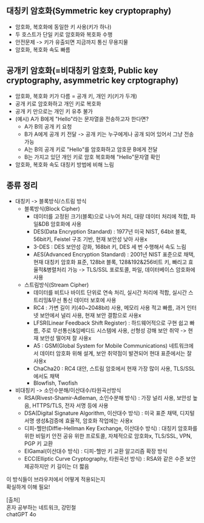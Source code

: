 ## 대칭키 암호화(Symmetric key cryptopraphy)
- 암호화, 복호화에 동일한 키 사용(키가 하나)
- 두 호스트가 단일 키로 암호화와 복호화 수행
- 안전문제 -> 키가 유출되면 지금까지 통신 무용지물
- 암호화, 복호화 속도 빠름

## 공개키 암호화(=비대칭키 암호화, Public key cryptography, asymmetric key crptography)
- 암호화, 복호화 키가 다름 = 공개 키, 개인 키(키가 두개)
- 공개 키로 암호화하고 개인 키로 복호화
- 공개 키 만으로는 개인 키 유추 불가
- (예시) A가 B에게 "Hello"라는 문자열을 전송하고자 한다면?
  - A가 B의 공개 키 요청
  - B가 A에게 공개 키 전달 -> 공개 키는 누구에게나 공개 되어 있어서 그냥 전송 가능
  - A는 B의 공개 키로 "Hello"를 암호화하고 암호문 B에게 전달
  - B는 가지고 있던 개인 키로 암호 복호화해 "Hello"문자열 확인
- 암호화, 복호화 속도 대칭키 방법에 비해 느림
      
## 종류 정리
- 대칭키 -> 블록방식/스트림 방식
    - 블록방식(Block Cipher)
        - 데이터를 고정된 크기(블록)으로 나누어 처리, 대량 데이터 처리에 적합, 파일&DB 암호화에 사용
        - DES(Data Encryption Standard) : 1977년 미국 NIST, 64bit 블록, 56bit키, Feistel 구조 기반, 현재 보안성 낮아 사용x
        - 3-DES : DES 보안성 강화, 168bit 키, DES 세 번 수행해서 속도 느림
        - AES(Advanced Encryption Standard) : 2001년 NIST 표준으로 채택, 현재 대칭키 암호화 표준, 128bit 블록, 128&192&256비트 키, 빠리고 효율적&병렬처리 가능
          -> TLS/SSL 포로토콜, 파일, 데이터베이스 암호화에 사용
    - 스트림방식(Stream Cipher)
        - 데이터를 비트나 바이트 단위로 연속 처리, 실시간 처리에 적합, 실시간 스트리밍&무선 통신 데이터 보호에 사용
        - RC4 : 가변 길이 키(40~2048bit) 사용, 메모리 사용 적고 빠름, 과거 인터넷 보안에서 널리 사용, 현재 보안 결함으로 사용x
        - LFSR(Linear Feedback Shift Register) : 하드웨어적으로 구현 쉽고 빠름, 주로 무선통신&임베디드 시스템에 사용, 선형성 강해 보안 취약 -> 현재 보안성 떨어져 잘 사용x
        - A5 : GSM(Global System for Mobile Communications) 네트워크에서 데이터 암호화 위해 설계, 보안 취약점이 발견되어 현대 표준에서는 잘 사용x
        - ChaCha20 : RC4 대안, 스트림 암호에서 현재 가장 많이 사용, TLS/SSL에서도 채택
        - Blowfish, Twofish
- 비대칭키 -> 소인수분해/이산대수/타원곡선방식
    - RSA(Rivest-Shamir-Adleman, 소인수분해 방식) : 가장 널리 사용, 보안성 높음, HTTPS/TLS, 전자 서명 등에 사용
    - DSA(Digital Signature Algorithm, 이산대수 방식) : 미국 표준 채택, 디지털 서명 생성&검증에 효율적, 암호화 작업에는 사용x
    - 디피-헬만(Diffie-Hellman Key Exchange, 이산대수 방식) : 대칭키 암호화를 위한 비밀키 안전 공유 위한 프로토콜, 자체적으로 암호화x, TLS/SSL, VPN, PGP 키 교환
    - ElGamal(이산대수 방식) : 디피-헬만 키 교환 알고리즘 확장 방식
    - ECC(Elliptic Curve Cryptography, 타원곡선 방식) : RSA와 같은 수준 보안 제공하지만 키 길이는 더 짧음

이 방식들이 브라우저에서 어떻게 적용되는지    
확실하게 이해 필요!     
     
[출처]   
혼자 공부하는 네트워크, 강민철    
chatGPT 4o
